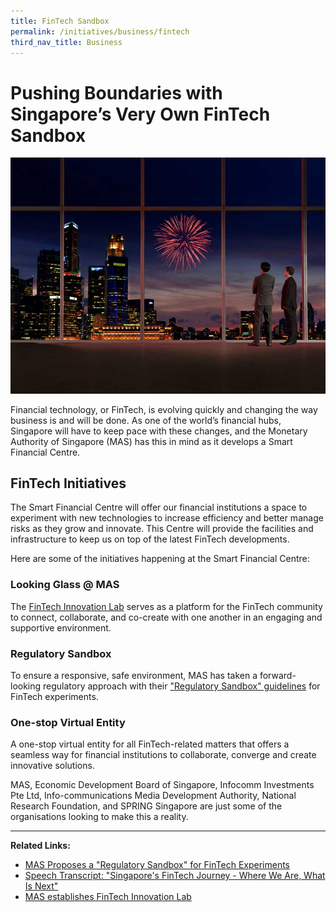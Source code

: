 ```yaml
---
title: FinTech Sandbox
permalink: /initiatives/business/fintech
third_nav_title: Business
---
```

# Pushing Boundaries with Singapore’s Very Own FinTech Sandbox
![Singapore's central business district](/images/initiatives/Fintech-sandbox.jpg)

Financial technology, or FinTech, is evolving quickly and changing the way business is and will be done. As one of the world’s financial hubs, Singapore will have to keep pace with these changes, and the Monetary Authority of Singapore (MAS) has this in mind as it develops a Smart Financial Centre.

## FinTech Initiatives

The Smart Financial Centre will offer our financial institutions a space to experiment with new technologies to increase efficiency and better manage risks as they grow and innovate. This Centre will provide the facilities and infrastructure to keep us on top of the latest FinTech developments.

Here are some of the initiatives happening at the Smart Financial Centre:

### Looking Glass @ MAS

The [FinTech Innovation Lab](https://www.mas.gov.sg/news/media-releases/2016/mas-establishes-fintech-innovation-lab) serves as a platform for the FinTech community to connect, collaborate, and co-create with one another in an engaging and supportive environment. 


### Regulatory Sandbox

To ensure a responsive, safe environment, MAS has taken a forward-looking regulatory approach with their ["Regulatory Sandbox" guidelines](https://www.mas.gov.sg/news/media-releases/2016/mas-issues-regulatory-sandbox-guidelines-for-fintech-experiments) for FinTech experiments.

### One-stop Virtual Entity

A one-stop virtual entity for all FinTech-related matters that offers a seamless way for financial institutions to collaborate, converge and create innovative solutions. 

MAS, Economic Development Board of Singapore, Infocomm Investments Pte Ltd, Info-communications Media Development Authority, National Research Foundation, and SPRING Singapore are just some of the organisations looking to make this a reality. 


----------
**Related Links:**

* [MAS Proposes a "Regulatory Sandbox" for FinTech Experiments](https://www.mas.gov.sg/news/media-releases/2016/mas-proposes-a-regulatory-sandbox-for-fintech-experiments)
* [Speech Transcript: "Singapore's FinTech Journey - Where We Are, What Is Next"](https://www.mas.gov.sg/news/speeches/2016/singapore-fintech-journey)
* [MAS establishes FinTech Innovation Lab](https://www.mas.gov.sg/news/media-releases/2016/mas-establishes-fintech-innovation-lab)